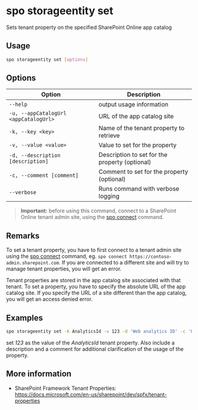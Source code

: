 # spo storageentity set

Sets tenant property on the specified SharePoint Online app catalog

## Usage

```sh
spo storageentity set [options]
```

## Options

Option|Description
------|-----------
`--help`|output usage information
`-u, --appCatalogUrl <appCatalogUrl>`|URL of the app catalog site
`-k, --key <key>`|Name of the tenant property to retrieve
`-v, --value <value>`|Value to set for the property
`-d, --description [description]`|Description to set for the property (optional)
`-c, --comment [comment]`|Comment to set for the property (optional)
`--verbose`|Runs command with verbose logging

> **Important:** before using this command, connect to a SharePoint Online tenant admin site, using the [spo connect](connect.md) command.

## Remarks

To set a tenant property, you have to first connect to a tenant admin site using the
[spo connect](connect.md) command, eg. `spo connect https://contoso-admin.sharepoint.com`.
If you are connected to a different site and will try to manage tenant properties,
you will get an error.

Tenant properties are stored in the app catalog site associated with that tenant.
To set a property, you have to specify the absolute URL of the app catalog site.
If you specify the URL of a site different than the app catalog, you will get an access denied error.

## Examples

```sh
spo storageentity set -k AnalyticsId -v 123 -d 'Web analytics ID' -c 'Use on all sites' -u https://contoso.sharepoint.com/sites/appcatalog
```

set _123_ as the value of the _AnalyticsId_ tenant property. Also include a description and a comment for additional clarification of the usage of the property.

## More information

- SharePoint Framework Tenant Properties: https://docs.microsoft.com/en-us/sharepoint/dev/spfx/tenant-properties
